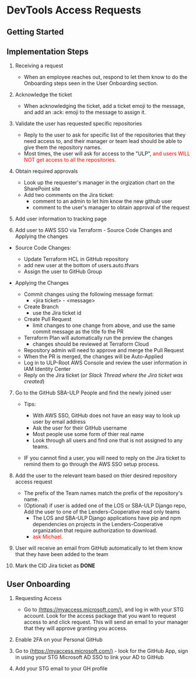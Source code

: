 # DevTools Access Requests

## Getting Started

## Implementation Steps
1. Receiving a request
   - When an employee reaches out, respond to let them know to do the Onboarding steps seen in the User Onboarding section. 
2. Acknowledge the ticket
    - When acknowledging the ticket, add a ticket emoji to the message, and add an :ack: emoji to the message to assign it. 
3. Validate the user has requested specific repositories 
    - Reply to the user to ask for specific list of the repositories that they need access to, and their manager or team lead should be able to give them the repository names. 
    - Most times, the user will ask for access to the "ULP", <font color="red"> and users WILL NOT get access to all the repositories.</font>
4. Obtain required approvals
    - Look up the requester's manager in the orgization chart on the SharePoint site
    - Add two comments on the Jira ticket:
      - comment to an admin to let him know the new github user
      - comment to the user's manager to obtain approval of the request

5. Add user information to tracking page

6. Add user to AWS SSO via Terraform - Source Code Changes and Applying the changes
- Source Code Changes:
    - Update Terraform HCL in GitHub repository
    - add new user at the bottom of users.auto.tfvars
    - Assign the user to GitHub Group

- Applying the Changes
    - Commit changes using the following message format:
        - \<jira ticket> - \<message>
    - Create Branch
        - use the Jira ticket id
    - Create Pull Request
        - limit changes to one change from above, and use the same commit message as the title fo the PR
    - Terraform Plan will automatically run the preview the changes
        - changes should be reviewed at Terraform Cloud
    - Repository admin will need to approve and merge the Pull Request
    - When the PR is merged, the changes will be Auto-Applied
    - Log in to ULP-Root AWS Console and review the user information in IAM Identity Center
    - Reply on the Jira ticket (*or Slack Thread where the Jira ticket was created*)

7. Go to the GitHub SBA-ULP People and find the newly joined user 
   - Tips:
       - With AWS SSO, GitHub does not have an easy way to look up user by email address
       - Ask the user for their GitHub username
       - Most people use some form of thier real name 
       - Look through all users and find one that is not assigned to any teams.

    - IF you cannot find a user, you will need to reply on the Jira ticket to remind them to go through the AWS SSO setup process. 

8. Add the user to the relevant team based on thier desired repository access request
    - The prefix of the Team names match the prefix of the repository's name.
    - (Optional) if user is added one of the LOS or SBA-ULP Django repo, Add the user to one of the Lenders-Cooperative read only teams
      - The LOS and SBA-ULP Django applications have pip and npm dependencies on projects in the Lenders-Cooperative organization that require authorization to download.
      - <font color="red"> ask Michael.</font>

9. User will receive an email from GitHub automatically to let them know that they have been added to the team
10. Mark the CID Jira ticket as **DONE**



## User Onboarding

1. Requesting Access

    - Go to [(https://myaccess.microsoft.com/)](https://myaccess.microsoft.com/), and log in with your STG account. Look for the access package that you want to request access to and click request. This will send an email to your manager that they will approve granting you access.
2. Enable 2FA on your Personal GitHub
3. Go to  [(https://myaccess.microsoft.com/)](https://myaccess.microsoft.com/) -  look for the GitHub App, sign in using your STG Microsoft AD SSO to link your AD to GitHub
3. Add your STG email to your GH profile
